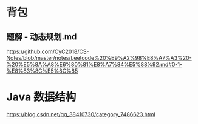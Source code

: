 # 背包

## **题解 - 动态规划.md**

https://github.com/CyC2018/CS-Notes/blob/master/notes/Leetcode%20%E9%A2%98%E8%A7%A3%20-%20%E5%8A%A8%E6%80%81%E8%A7%84%E5%88%92.md#0-1-%E8%83%8C%E5%8C%85



# Java 数据结构

https://blog.csdn.net/qq_38410730/category_7486623.html